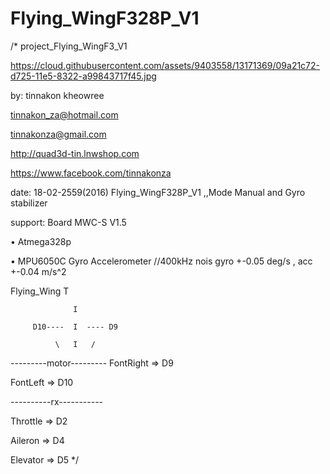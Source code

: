 # Flying_WingF328P_V1
/*
project_Flying_WingF3_V1  

https://cloud.githubusercontent.com/assets/9403558/13171369/09a21c72-d725-11e5-8322-a99843717f45.jpg

by: tinnakon kheowree  

tinnakon_za@hotmail.com

tinnakonza@gmail.com

http://quad3d-tin.lnwshop.com

https://www.facebook.com/tinnakonza

date: 18-02-2559(2016)  Flying_WingF328P_V1 ,,Mode Manual and Gyro stabilizer

support:  Board MWC-S V1.5

• Atmega328p

• MPU6050C Gyro Accelerometer //400kHz nois gyro +-0.05 deg/s , acc +-0.04 m/s^2

Flying_Wing
                  T
                  
                  I
                  
         D10----  I  ---- D9
         
              \   I   / 

---------motor---------
FontRight => D9

FontLeft => D10    

----------rx-----------    

Throttle  => D2

Aileron   => D4

Elevator  => D5
*/
